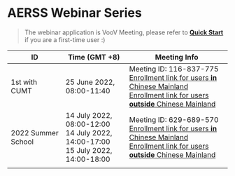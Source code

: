 # AERSS Webinar Series
> The webinar application is VooV Meeting, please refer to **[Quick Start](https://github.com/AERSS2022/webinar/blob/main/voov/VooV%20Meeting%20Quick%20Start.md)** if you are a first-time user :)

| ID   | Time (GMT +8)            |Meeting Info                        |
| ---- | -------------------------| ---------------------------------- |
| 1st with CUMT| 25 June 2022, 08:00-11:40| Meeting ID: 116-837-775 <br> [Enrollment link for users **in** Chinese Mainland](https://voovmeeting.com/dw/TRXxXVzkLfrA)<br>  [Enrollment link for users **outside** Chinese Mainland](https://meeting.tencent.com/dw/TRXxXVzkLfrA) <br> |
| 2022 Summer School | 14 July 2022, 08:00-12:00 <br> 14 July 2022, 14:00-17:00 <br> 15 July 2022, 14:00-18:00| Meeting ID: 629-689-570 <br> [Enrollment link for users **in** Chinese Mainland](https://voovmeeting.com/dw/nDccInJrNXBz)<br>  [Enrollment link for users **outside** Chinese Mainland](https://meeting.tencent.com/dw/nDccInJrNXBz) <br/> |
|      |                         |         
